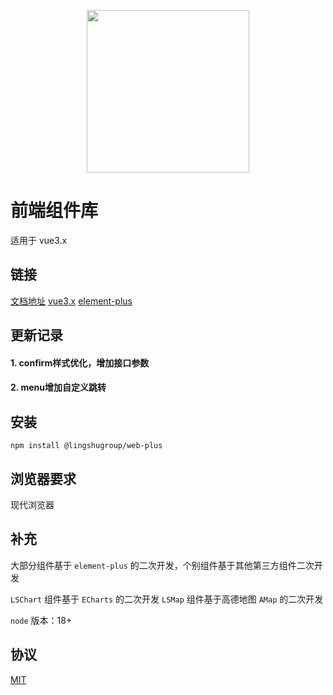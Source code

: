 <p align="center">
  <img width="260" src="https://offcial-website-res.oss-cn-beijing.aliyuncs.com/dev/logo.png">
</p>

# 前端组件库

适用于 vue3.x

## 链接

[文档地址](https://) [vue3.x](https://cn.vuejs.org/guide/introduction.html) [element-plus](https://element-plus.org/zh-CN/component/overview.html)

## 更新记录

#### 1. confirm样式优化，增加接口参数

#### 2. menu增加自定义跳转

## 安装

```shell
npm install @lingshugroup/web-plus
```

## 浏览器要求

现代浏览器

## 补充

大部分组件基于 `element-plus` 的二次开发，个别组件基于其他第三方组件二次开发

`LSChart` 组件基于 `ECharts` 的二次开发
`LSMap` 组件基于高德地图 `AMap` 的二次开发

`node` 版本：18+

## 协议

[MIT](LICENSE)
